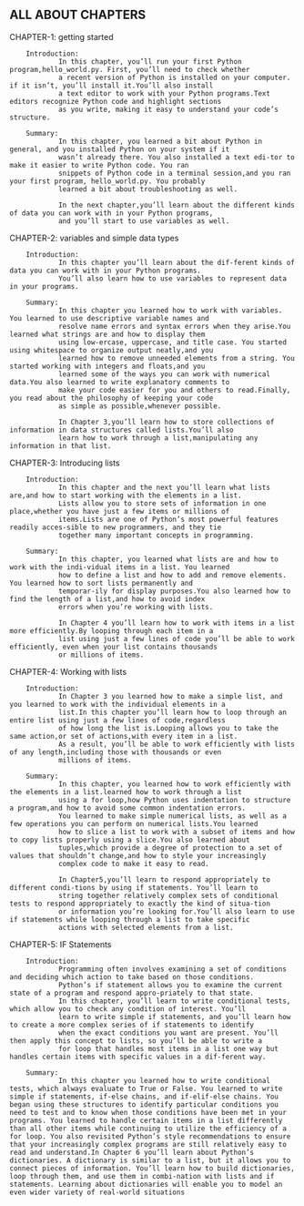 ALL ABOUT CHAPTERS 
---------------------

CHAPTER-1: getting started
          
        Introduction:
                In this chapter, you’ll run your first Python program,hello_world.py. First, you’ll need to check whether
                a recent version of Python is installed on your computer. if it isn’t, you’ll install it.You’ll also install
                a text editor to work with your Python programs.Text editors recognize Python code and highlight sections
                as you write, making it easy to understand your code’s structure.
        
        Summary:
                In this chapter, you learned a bit about Python in general, and you installed Python on your system if it
                wasn’t already there. You also installed a text edi-tor to make it easier to write Python code. You ran 
                snippets of Python code in a terminal session,and you ran your first program, hello_world.py. You probably
                learned a bit about troubleshooting as well.
                    
                In the next chapter,you’ll learn about the different kinds of data you can work with in your Python programs, 
                and you’ll start to use variables as well.

CHAPTER-2: variables and simple data types

        Introduction:
                In this chapter you’ll learn about the dif-ferent kinds of data you can work with in your Python programs.
                You’ll also learn how to use variables to represent data in your programs. 

        Summary:
                In this chapter you learned how to work with variables. You learned to use descriptive variable names and
                resolve name errors and syntax errors when they arise.You learned what strings are and how to display them
                using low-ercase, uppercase, and title case. You started using whitespace to organize output neatly,and you
                learned how to remove unneeded elements from a string. You started working with integers and floats,and you 
                learned some of the ways you can work with numerical data.You also learned to write explanatory comments to 
                make your code easier for you and others to read.Finally, you read about the philosophy of keeping your code
                as simple as possible,whenever possible.
                    
                In Chapter 3,you’ll learn how to store collections of information in data structures called lists.You’ll also
                learn how to work through a list,manipulating any information in that list.

CHAPTER-3: Introducing lists

        Introduction:
                In this chapter and the next you’ll learn what lists are,and how to start working with the elements in a list. 
                Lists allow you to store sets of information in one place,whether you have just a few items or millions of 
                items.Lists are one of Python’s most powerful features readily acces-sible to new programmers, and they tie 
                together many important concepts in programming.

        Summary:
                In this chapter, you learned what lists are and how to work with the indi-vidual items in a list. You learned 
                how to define a list and how to add and remove elements. You learned how to sort lists permanently and 
                temporar-ily for display purposes.You also learned how to find the length of a list,and how to avoid index 
                errors when you’re working with lists.
                    
                In Chapter 4 you’ll learn how to work with items in a list more efficiently.By looping through each item in a
                list using just a few lines of code you’ll be able to work efficiently, even when your list contains thousands
                or millions of items.

CHAPTER-4: Working with lists

        Introduction:
                In Chapter 3 you learned how to make a simple list, and you learned to work with the individual elements in a
                list.In this chapter you’ll learn how to loop through an entire list using just a few lines of code,regardless 
                of how long the list is.Looping allows you to take the same action,or set of actions,with every item in a list. 
                As a result, you’ll be able to work efficiently with lists of any length,including those with thousands or even 
                millions of items.

        Summary:
                In this chapter, you learned how to work efficiently with the elements in a list.learned how to work through a list
                using a for loop,how Python uses indentation to structure a program,and how to avoid some common indentation errors. 
                You learned to make simple numerical lists, as well as a few operations you can perform on numerical lists.You learned
                how to slice a list to work with a subset of items and how to copy lists properly using a slice.You also learned about
                tuples,which provide a degree of protection to a set of values that shouldn’t change,and how to style your increasingly
                complex code to make it easy to read.
                    
                In Chapter5,you’ll learn to respond appropriately to different condi-tions by using if statements. You’ll learn to 
                string together relatively complex sets of conditional tests to respond appropriately to exactly the kind of situa-tion
                or information you’re looking for.You’ll also learn to use if statements while looping through a list to take specific
                actions with selected elements from a list. 

CHAPTER-5: IF Statements

        Introduction:
                Programming often involves examining a set of conditions and deciding which action to take based on those conditions.
                Python’s if statement allows you to examine the current state of a program and respond appro-priately to that state.
                In this chapter, you’ll learn to write conditional tests, which allow you to check any condition of interest. You’ll
                learn to write simple if statements, and you’ll learn how to create a more complex series of if statements to identify
                when the exact conditions you want are present. You’ll then apply this concept to lists, so you’ll be able to write a 
                for loop that handles most items in a list one way but handles certain items with specific values in a dif-ferent way.
        
        Summary:
                In this chapter you learned how to write conditional tests, which always evaluate to True or False. You learned to write simple if statements, if-else chains, and if-elif-else chains. You began using these structures to identify particular conditions you need to test and to know when those conditions have been met in your programs. You learned to handle certain items in a list differently than all other items while continuing to utilize the efficiency of a for loop. You also revisited Python’s style recommendations to ensure that your increasingly complex programs are still relatively easy to read and understand.In Chapter 6 you’ll learn about Python’s dictionaries. A dictionary is similar to a list, but it allows you to connect pieces of information. You’ll learn how to build dictionaries, loop through them, and use them in combi-nation with lists and if statements. Learning about dictionaries will enable you to model an even wider variety of real-world situations